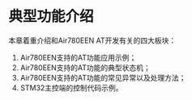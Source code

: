 # 典型功能介绍

本章着重介绍和Air780EEN AT开发有关的四大板块：

1. Air780EEN支持的AT功能应用示例；
2. Air780EEN支持的AT功能的典型状态机；
3. Air780EEN支持的AT功能的常见异常以及处理方法；
4. STM32主控端的控制代码示例。
